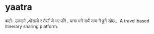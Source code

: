 # yaatra
बाटो- उकालो ,ओरालो र तेर्सो जे भए पनि , यात्रा भने सधैं सम्म नै हुने रहेछ... A travel based itinerary sharing platform. 
